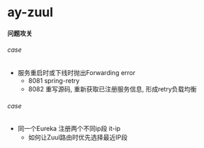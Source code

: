 # ay-zuul

#### 问题攻关

###### case
+ 服务重启时或下线时抛出Forwarding error
  + 8081 spring-retry
  + 8082 重写源码, 重新获取已注册服务信息, 形成retry负载均衡

###### case
+ 同一个Eureka 注册两个不同ip段 it-ip
  + 如何让Zuul路由时优先选择最近IP段
